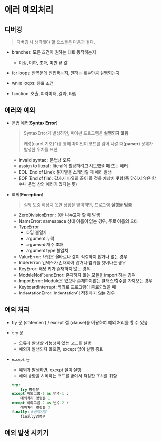 # 에러 예외처리

## 디버깅

> 디버깅 시 생각해야 할 요소들은 다음과 같다.

- branches: 모든 조건이 원하는 대로 동작하는지
  - 이상, 이하, 초과, 미만 끝 값

- for loops: 반복문에 진입하는지, 원하는 횟수만큼 실행되는지
- while loops: 종료 조건
- function: 호출, 파라미터, 결과, 타입

## 에러와 예외

- 문법 에러(**Syntax Error**)

  > SyntaxError가 발생하면, 파이썬 프로그램은 **실행되지 않음**
  >
  > 캐럿(caret)기호(`^`)를 통해 파이썬이 코드를 읽어 나갈 때(**parser**) 문제가 발생한 위치를 표현

  - invalid syntax : 문법상 오류
  - assign to literal : literal에 할당하려고 시도했을 때 뜨는 에러
  - EOL (End of Line):  문자열을 스캐닝할 때 에러 발생
  - EOF (End of file): 갑자기 파일의 끝이 올 것을 예상치 못함(즉 닫히지 않은 함수나 문법 상의 에러가 있다는 뜻)

- 예외(**Exception**)

  > 실행 도중 예상치 못한 상황을 맞이하면, 프로그램 **실행을 멈춤**

  - ZeroDivisionError : 0을 나누고자 할 때 발생
  - NameError: namespace 상에 이름이 없는 경우, 주로 이름의 오타
  - TypeError
    - 타입 불일치
    - argument 누락
    - argument 개수 초과
    - argument type 불일치
  - ValueError: 타입은 올바르나 값이 적절하지 않거나 없는 경우
  - IndexError: 인덱스가 존재하지 않거나 범위를 벗어나는 경우
  - KeyError: 해당 키가 존재하지 않는 경우
  - ModuleNotFoundError: 존재하지 않는 모듈을 import 하는 경우
  - ImportError: Module은 있으나 존재하지않는 클래스/함수를 가져오는 경우
  - KeyboardInterrupt: 임의로 프로그램이 종료되었을 때
  - IndentationError: Indentation이 적절하지 않는 경우

## 예외 처리

- try 문 (statement) / except 절 (clause)을 이용하여 예외 처리를 할 수 있음

- `try` 문

  - 오류가 발생할 가능성이 있는 코드를 실행
  - 예외가 발생되지 않으면, except 없이 실행 종료
  
- `except` 문

  - 예외가 발생하면, except 절이 실행
  - 예외 상황을 처리하는 코드를 받아서 적절한 조치를 취함

  ```python
  try:
      try 명령문
  except 예외그룹-1 as 변수-1 :
      예외처리 명령문 1
  except 예외그룹-2 as 변수-2 :
      예외처리 명령문 2
  finally: #선택사항
      finally명령문
  ```

  

## 예외 발생 시키기

